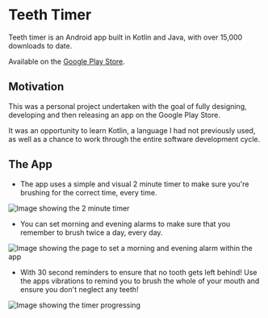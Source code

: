 # Teeth Timer

Teeth timer is an Android app built in Kotlin and Java, with over 15,000 downloads to date.

Available on the [Google Play Store](https://play.google.com/store/apps/details?id=io.github.calumcmccall.teethtimer).

## Motivation

This was a personal project undertaken with the goal of fully designing, developing and then releasing an app on the Google Play Store.

It was an opportunity to learn Kotlin, a language I had not previously used, as well as a chance to work through the entire software development cycle.

## The App

- The app uses a simple and visual 2 minute timer to make sure you're brushing for the correct time, every time.

![Image showing the 2 minute timer](https://user-images.githubusercontent.com/12415524/190394213-0b49cfbe-eab0-41a8-afcb-1c50366892d5.png)

- You can set morning and evening alarms to make sure that you remember to brush twice a day, every day.

![Image showing the page to set a morning and evening alarm within the app](https://user-images.githubusercontent.com/12415524/190394404-3be28dd9-e04c-4f98-b37e-0898a5490f88.png)

- With 30 second reminders to ensure that no tooth gets left behind! Use the apps vibrations to remind you to brush the whole of your mouth and ensure you don't neglect any teeth!

![Image showing the timer progressing](https://user-images.githubusercontent.com/12415524/190394658-a8dca122-554c-4cd5-9fb6-63a1fee1ea22.png)
